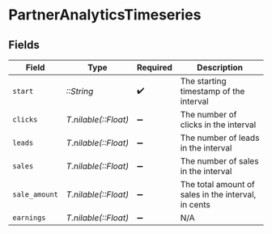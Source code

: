 # PartnerAnalyticsTimeseries


## Fields

| Field                                               | Type                                                | Required                                            | Description                                         |
| --------------------------------------------------- | --------------------------------------------------- | --------------------------------------------------- | --------------------------------------------------- |
| `start`                                             | *::String*                                          | :heavy_check_mark:                                  | The starting timestamp of the interval              |
| `clicks`                                            | *T.nilable(::Float)*                                | :heavy_minus_sign:                                  | The number of clicks in the interval                |
| `leads`                                             | *T.nilable(::Float)*                                | :heavy_minus_sign:                                  | The number of leads in the interval                 |
| `sales`                                             | *T.nilable(::Float)*                                | :heavy_minus_sign:                                  | The number of sales in the interval                 |
| `sale_amount`                                       | *T.nilable(::Float)*                                | :heavy_minus_sign:                                  | The total amount of sales in the interval, in cents |
| `earnings`                                          | *T.nilable(::Float)*                                | :heavy_minus_sign:                                  | N/A                                                 |